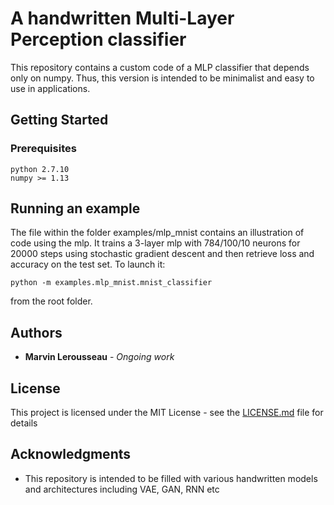 # A handwritten Multi-Layer Perception classifier

This repository contains a custom code of a MLP classifier that depends only on numpy. Thus, this version is intended to be minimalist and easy to use in applications.

## Getting Started
### Prerequisites

```
python 2.7.10
numpy >= 1.13
```

## Running an example

The file within the folder examples/mlp_mnist contains an illustration of code using the mlp. It trains a 3-layer mlp with 784/100/10 neurons for 20000 steps using stochastic gradient descent and then retrieve loss and accuracy on the test set. To launch it:

```
python -m examples.mlp_mnist.mnist_classifier
```

from the root folder.

## Authors

* **Marvin Lerousseau** - *Ongoing work*

## License

This project is licensed under the MIT License - see the [LICENSE.md](LICENSE.md) file for details

## Acknowledgments

* This repository is intended to be filled with various handwritten models and architectures including VAE, GAN, RNN etc

